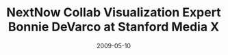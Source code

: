 ---
date: 2009-05-10
title: NextNow Collab Visualization Expert Bonnie DeVarco at Stanford Media X
source: NextNow Collaboratory
sourceUrl: https://nextnowcollab.wordpress.com/
pdfLink: 20090510-nextnow-collaboratory.pdf
---